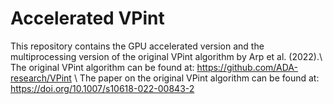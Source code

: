 # Accelerated VPint
This repository contains the GPU accelerated version and the multiprocessing version of the original VPint algorithm by Arp et al. (2022).\\
The original VPint algorithm can be found at: https://github.com/ADA-research/VPint \\
The paper on the original VPint algorithm can be found at: https://doi.org/10.1007/s10618-022-00843-2
